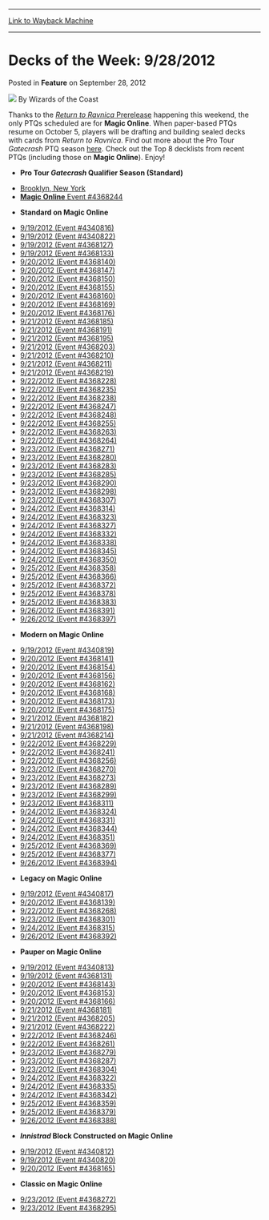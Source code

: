 
---
[Link to Wayback Machine](https://web.archive.org/web/20220119141542/https://magic.wizards.com/en/articles/archive/feature/decks-week-9282012-2012-09-28)

[_metadata_:wayback_url]:- "https://magic.wizards.com/en/articles/archive/feature/decks-week-9282012-2012-09-28"
[_metadata_:wayback_raw_url]:- "https://web.archive.org/web/20220119141542id_/https://magic.wizards.com/en/articles/archive/feature/decks-week-9282012-2012-09-28"
[_metadata_:wayback_capture_timestamp]:- "2022-01-19 14:15:42+00:00"
[_metadata_:publish_date]:- "2012-09-28"
[_metadata_:description]:- "Thanks to the Return to Ravnica Prerelease happening this weekend, the only PTQs scheduled are for Magic Online. When paper-based PTQs resume on October 5, players will be drafting and building sealed decks with cards from Return to Ravnica. Find out more about the Pro Tour Gatecrash PTQ season here. Check out the Top 8 decklists from recent PTQs (including those on Magic"
[_metadata_:generator]:- "Drupal 7 (http://drupal.org)"
---


Decks of the Week: 9/28/2012
============================



 Posted in **Feature**
 on September 28, 2012 






![](https://media.magic.wizards.com/styles/auth_small/public/images/person/wizards_author.jpg)
By Wizards of the Coast











Thanks to the [*Return to Ravnica* Prerelease](http://archive.wizards.com/%20http://www.wizards.com/magic/tcg/events.aspx?x=mtgcom/events/prerelease-facts) happening this weekend, the only PTQs scheduled are for **Magic Online**. When paper-based PTQs resume on October 5, players will be drafting and building sealed decks with cards from *Return to Ravnica*. Find out more about the Pro Tour *Gatecrash* PTQ season [here](http://www.wizards.com/magic/tcg/events.aspx?x=mtgcom/protour/gatecrash13-qualifiers). Check out the Top 8 decklists from recent PTQs (including those on **Magic Online**). Enjoy! 

* **Pro Tour *Gatecrash* Qualifier Season (Standard)**
+ [Brooklyn, New York](/en/articles/archive/event-coverage/pro-tour-gatecrash-qualifier-season-top-8-standard-decklists-2013--4)
+ [**Magic Online** Event #4368244](http://www.wizards.com/Magic/Digital/MagicOnlineTourn.aspx?x=mtg/digital/magiconline/tourn/4368244)
* **Standard on Magic Online**
+ [9/19/2012 (Event #4340816)](http://archive.wizards.com/Magic/Digital/MagicOnlineTourn.aspx?x=mtg/digital/magiconline/tourn/4340816)
+ [9/19/2012 (Event #4340822)](http://archive.wizards.com/Magic/Digital/MagicOnlineTourn.aspx?x=mtg/digital/magiconline/tourn/4340822)
+ [9/19/2012 (Event #4368127)](http://archive.wizards.com/Magic/Digital/MagicOnlineTourn.aspx?x=mtg/digital/magiconline/tourn/4368127)
+ [9/19/2012 (Event #4368133)](http://archive.wizards.com/Magic/Digital/MagicOnlineTourn.aspx?x=mtg/digital/magiconline/tourn/4368133)
+ [9/20/2012 (Event #4368140)](http://archive.wizards.com/Magic/Digital/MagicOnlineTourn.aspx?x=mtg/digital/magiconline/tourn/4368140)
+ [9/20/2012 (Event #4368147)](http://archive.wizards.com/Magic/Digital/MagicOnlineTourn.aspx?x=mtg/digital/magiconline/tourn/4368147)
+ [9/20/2012 (Event #4368150)](http://archive.wizards.com/Magic/Digital/MagicOnlineTourn.aspx?x=mtg/digital/magiconline/tourn/4368150)
+ [9/20/2012 (Event #4368155)](http://archive.wizards.com/Magic/Digital/MagicOnlineTourn.aspx?x=mtg/digital/magiconline/tourn/4368155)
+ [9/20/2012 (Event #4368160)](http://archive.wizards.com/Magic/Digital/MagicOnlineTourn.aspx?x=mtg/digital/magiconline/tourn/4368160)
+ [9/20/2012 (Event #4368169)](http://archive.wizards.com/Magic/Digital/MagicOnlineTourn.aspx?x=mtg/digital/magiconline/tourn/4368169)
+ [9/20/2012 (Event #4368176)](http://archive.wizards.com/Magic/Digital/MagicOnlineTourn.aspx?x=mtg/digital/magiconline/tourn/4368176)
+ [9/21/2012 (Event #4368185)](http://archive.wizards.com/Magic/Digital/MagicOnlineTourn.aspx?x=mtg/digital/magiconline/tourn/4368185)
+ [9/21/2012 (Event #4368191)](http://archive.wizards.com/Magic/Digital/MagicOnlineTourn.aspx?x=mtg/digital/magiconline/tourn/4368191)
+ [9/21/2012 (Event #4368195)](http://archive.wizards.com/Magic/Digital/MagicOnlineTourn.aspx?x=mtg/digital/magiconline/tourn/4368195)
+ [9/21/2012 (Event #4368203)](http://archive.wizards.com/Magic/Digital/MagicOnlineTourn.aspx?x=mtg/digital/magiconline/tourn/4368203)
+ [9/21/2012 (Event #4368210)](http://archive.wizards.com/Magic/Digital/MagicOnlineTourn.aspx?x=mtg/digital/magiconline/tourn/4368210)
+ [9/21/2012 (Event #4368211)](http://archive.wizards.com/Magic/Digital/MagicOnlineTourn.aspx?x=mtg/digital/magiconline/tourn/4368211)
+ [9/21/2012 (Event #4368219)](http://archive.wizards.com/Magic/Digital/MagicOnlineTourn.aspx?x=mtg/digital/magiconline/tourn/4368219)
+ [9/22/2012 (Event #4368228)](http://archive.wizards.com/Magic/Digital/MagicOnlineTourn.aspx?x=mtg/digital/magiconline/tourn/4368228)
+ [9/22/2012 (Event #4368235)](http://archive.wizards.com/Magic/Digital/MagicOnlineTourn.aspx?x=mtg/digital/magiconline/tourn/4368235)
+ [9/22/2012 (Event #4368238)](http://archive.wizards.com/Magic/Digital/MagicOnlineTourn.aspx?x=mtg/digital/magiconline/tourn/4368238)
+ [9/22/2012 (Event #4368247)](http://archive.wizards.com/Magic/Digital/MagicOnlineTourn.aspx?x=mtg/digital/magiconline/tourn/4368247)
+ [9/22/2012 (Event #4368248)](http://archive.wizards.com/Magic/Digital/MagicOnlineTourn.aspx?x=mtg/digital/magiconline/tourn/4368248)
+ [9/22/2012 (Event #4368255)](http://archive.wizards.com/Magic/Digital/MagicOnlineTourn.aspx?x=mtg/digital/magiconline/tourn/4368255)
+ [9/22/2012 (Event #4368263)](http://archive.wizards.com/Magic/Digital/MagicOnlineTourn.aspx?x=mtg/digital/magiconline/tourn/4368263)
+ [9/22/2012 (Event #4368264)](http://archive.wizards.com/Magic/Digital/MagicOnlineTourn.aspx?x=mtg/digital/magiconline/tourn/4368264)
+ [9/23/2012 (Event #4368271)](http://archive.wizards.com/Magic/Digital/MagicOnlineTourn.aspx?x=mtg/digital/magiconline/tourn/4368271)
+ [9/23/2012 (Event #4368280)](http://archive.wizards.com/Magic/Digital/MagicOnlineTourn.aspx?x=mtg/digital/magiconline/tourn/4368280)
+ [9/23/2012 (Event #4368283)](http://archive.wizards.com/Magic/Digital/MagicOnlineTourn.aspx?x=mtg/digital/magiconline/tourn/4368283)
+ [9/23/2012 (Event #4368285)](http://archive.wizards.com/Magic/Digital/MagicOnlineTourn.aspx?x=mtg/digital/magiconline/tourn/4368285)
+ [9/23/2012 (Event #4368290)](http://archive.wizards.com/Magic/Digital/MagicOnlineTourn.aspx?x=mtg/digital/magiconline/tourn/4368290)
+ [9/23/2012 (Event #4368298)](http://archive.wizards.com/Magic/Digital/MagicOnlineTourn.aspx?x=mtg/digital/magiconline/tourn/4368298)
+ [9/23/2012 (Event #4368307)](http://archive.wizards.com/Magic/Digital/MagicOnlineTourn.aspx?x=mtg/digital/magiconline/tourn/4368307)
+ [9/24/2012 (Event #4368314)](http://archive.wizards.com/Magic/Digital/MagicOnlineTourn.aspx?x=mtg/digital/magiconline/tourn/4368314)
+ [9/24/2012 (Event #4368323)](http://archive.wizards.com/Magic/Digital/MagicOnlineTourn.aspx?x=mtg/digital/magiconline/tourn/4368323)
+ [9/24/2012 (Event #4368327)](http://archive.wizards.com/Magic/Digital/MagicOnlineTourn.aspx?x=mtg/digital/magiconline/tourn/4368327)
+ [9/24/2012 (Event #4368332)](http://archive.wizards.com/Magic/Digital/MagicOnlineTourn.aspx?x=mtg/digital/magiconline/tourn/4368332)
+ [9/24/2012 (Event #4368338)](http://archive.wizards.com/Magic/Digital/MagicOnlineTourn.aspx?x=mtg/digital/magiconline/tourn/4368338)
+ [9/24/2012 (Event #4368345)](http://archive.wizards.com/Magic/Digital/MagicOnlineTourn.aspx?x=mtg/digital/magiconline/tourn/4368345)
+ [9/24/2012 (Event #4368350)](http://archive.wizards.com/Magic/Digital/MagicOnlineTourn.aspx?x=mtg/digital/magiconline/tourn/4368350)
+ [9/25/2012 (Event #4368358)](http://archive.wizards.com/Magic/Digital/MagicOnlineTourn.aspx?x=mtg/digital/magiconline/tourn/4368358)
+ [9/25/2012 (Event #4368366)](http://archive.wizards.com/Magic/Digital/MagicOnlineTourn.aspx?x=mtg/digital/magiconline/tourn/4368366)
+ [9/25/2012 (Event #4368372)](http://archive.wizards.com/Magic/Digital/MagicOnlineTourn.aspx?x=mtg/digital/magiconline/tourn/4368372)
+ [9/25/2012 (Event #4368378)](http://archive.wizards.com/Magic/Digital/MagicOnlineTourn.aspx?x=mtg/digital/magiconline/tourn/4368378)
+ [9/25/2012 (Event #4368383)](http://archive.wizards.com/Magic/Digital/MagicOnlineTourn.aspx?x=mtg/digital/magiconline/tourn/4368383)
+ [9/26/2012 (Event #4368391)](http://archive.wizards.com/Magic/Digital/MagicOnlineTourn.aspx?x=mtg/digital/magiconline/tourn/4368391)
+ [9/26/2012 (Event #4368397)](http://archive.wizards.com/Magic/Digital/MagicOnlineTourn.aspx?x=mtg/digital/magiconline/tourn/4368397)
* **Modern on Magic Online**
+ [9/19/2012 (Event #4340819)](http://archive.wizards.com/Magic/Digital/MagicOnlineTourn.aspx?x=mtg/digital/magiconline/tourn/4340819)
+ [9/20/2012 (Event #4368141)](http://archive.wizards.com/Magic/Digital/MagicOnlineTourn.aspx?x=mtg/digital/magiconline/tourn/4368141)
+ [9/20/2012 (Event #4368154)](http://archive.wizards.com/Magic/Digital/MagicOnlineTourn.aspx?x=mtg/digital/magiconline/tourn/4368154)
+ [9/20/2012 (Event #4368156)](http://archive.wizards.com/Magic/Digital/MagicOnlineTourn.aspx?x=mtg/digital/magiconline/tourn/4368156)
+ [9/20/2012 (Event #4368162)](http://archive.wizards.com/Magic/Digital/MagicOnlineTourn.aspx?x=mtg/digital/magiconline/tourn/4368162)
+ [9/20/2012 (Event #4368168)](http://archive.wizards.com/Magic/Digital/MagicOnlineTourn.aspx?x=mtg/digital/magiconline/tourn/4368168)
+ [9/20/2012 (Event #4368173)](http://archive.wizards.com/Magic/Digital/MagicOnlineTourn.aspx?x=mtg/digital/magiconline/tourn/4368173)
+ [9/20/2012 (Event #4368175)](http://archive.wizards.com/Magic/Digital/MagicOnlineTourn.aspx?x=mtg/digital/magiconline/tourn/4368175)
+ [9/21/2012 (Event #4368182)](http://archive.wizards.com/Magic/Digital/MagicOnlineTourn.aspx?x=mtg/digital/magiconline/tourn/4368182)
+ [9/21/2012 (Event #4368198)](http://archive.wizards.com/Magic/Digital/MagicOnlineTourn.aspx?x=mtg/digital/magiconline/tourn/4368198)
+ [9/21/2012 (Event #4368214)](http://archive.wizards.com/Magic/Digital/MagicOnlineTourn.aspx?x=mtg/digital/magiconline/tourn/4368214)
+ [9/22/2012 (Event #4368229)](http://archive.wizards.com/Magic/Digital/MagicOnlineTourn.aspx?x=mtg/digital/magiconline/tourn/4368229)
+ [9/22/2012 (Event #4368241)](http://archive.wizards.com/Magic/Digital/MagicOnlineTourn.aspx?x=mtg/digital/magiconline/tourn/4368241)
+ [9/22/2012 (Event #4368256)](http://archive.wizards.com/Magic/Digital/MagicOnlineTourn.aspx?x=mtg/digital/magiconline/tourn/4368256)
+ [9/23/2012 (Event #4368270)](http://archive.wizards.com/Magic/Digital/MagicOnlineTourn.aspx?x=mtg/digital/magiconline/tourn/4368270)
+ [9/23/2012 (Event #4368273)](http://archive.wizards.com/Magic/Digital/MagicOnlineTourn.aspx?x=mtg/digital/magiconline/tourn/4368273)
+ [9/23/2012 (Event #4368289)](http://archive.wizards.com/Magic/Digital/MagicOnlineTourn.aspx?x=mtg/digital/magiconline/tourn/4368289)
+ [9/23/2012 (Event #4368299)](http://archive.wizards.com/Magic/Digital/MagicOnlineTourn.aspx?x=mtg/digital/magiconline/tourn/4368299)
+ [9/23/2012 (Event #4368311)](http://archive.wizards.com/Magic/Digital/MagicOnlineTourn.aspx?x=mtg/digital/magiconline/tourn/4368311)
+ [9/24/2012 (Event #4368324)](http://archive.wizards.com/Magic/Digital/MagicOnlineTourn.aspx?x=mtg/digital/magiconline/tourn/4368324)
+ [9/24/2012 (Event #4368331)](http://archive.wizards.com/Magic/Digital/MagicOnlineTourn.aspx?x=mtg/digital/magiconline/tourn/4368331)
+ [9/24/2012 (Event #4368344)](http://archive.wizards.com/Magic/Digital/MagicOnlineTourn.aspx?x=mtg/digital/magiconline/tourn/4368344)
+ [9/24/2012 (Event #4368351)](http://archive.wizards.com/Magic/Digital/MagicOnlineTourn.aspx?x=mtg/digital/magiconline/tourn/4368351)
+ [9/25/2012 (Event #4368369)](http://archive.wizards.com/Magic/Digital/MagicOnlineTourn.aspx?x=mtg/digital/magiconline/tourn/4368369)
+ [9/25/2012 (Event #4368377)](http://archive.wizards.com/Magic/Digital/MagicOnlineTourn.aspx?x=mtg/digital/magiconline/tourn/4368377)
+ [9/26/2012 (Event #4368394)](http://archive.wizards.com/Magic/Digital/MagicOnlineTourn.aspx?x=mtg/digital/magiconline/tourn/4368394)
* **Legacy on Magic Online**
+ [9/19/2012 (Event #4340817)](http://archive.wizards.com/Magic/Digital/MagicOnlineTourn.aspx?x=mtg/digital/magiconline/tourn/4340817)
+ [9/20/2012 (Event #4368139)](http://archive.wizards.com/Magic/Digital/MagicOnlineTourn.aspx?x=mtg/digital/magiconline/tourn/4368139)
+ [9/22/2012 (Event #4368268)](http://archive.wizards.com/Magic/Digital/MagicOnlineTourn.aspx?x=mtg/digital/magiconline/tourn/4368268)
+ [9/23/2012 (Event #4368301)](http://archive.wizards.com/Magic/Digital/MagicOnlineTourn.aspx?x=mtg/digital/magiconline/tourn/4368301)
+ [9/24/2012 (Event #4368315)](http://archive.wizards.com/Magic/Digital/MagicOnlineTourn.aspx?x=mtg/digital/magiconline/tourn/4368315)
+ [9/26/2012 (Event #4368392)](http://archive.wizards.com/Magic/Digital/MagicOnlineTourn.aspx?x=mtg/digital/magiconline/tourn/4368392)
* **Pauper on Magic Online**
+ [9/19/2012 (Event #4340813)](http://archive.wizards.com/Magic/Digital/MagicOnlineTourn.aspx?x=mtg/digital/magiconline/tourn/4340813)
+ [9/19/2012 (Event #4368131)](http://archive.wizards.com/Magic/Digital/MagicOnlineTourn.aspx?x=mtg/digital/magiconline/tourn/4368131)
+ [9/20/2012 (Event #4368143)](http://archive.wizards.com/Magic/Digital/MagicOnlineTourn.aspx?x=mtg/digital/magiconline/tourn/4368143)
+ [9/20/2012 (Event #4368153)](http://archive.wizards.com/Magic/Digital/MagicOnlineTourn.aspx?x=mtg/digital/magiconline/tourn/4368153)
+ [9/20/2012 (Event #4368166)](http://archive.wizards.com/Magic/Digital/MagicOnlineTourn.aspx?x=mtg/digital/magiconline/tourn/4368166)
+ [9/21/2012 (Event #4368181)](http://archive.wizards.com/Magic/Digital/MagicOnlineTourn.aspx?x=mtg/digital/magiconline/tourn/4368181)
+ [9/21/2012 (Event #4368205)](http://archive.wizards.com/Magic/Digital/MagicOnlineTourn.aspx?x=mtg/digital/magiconline/tourn/4368205)
+ [9/21/2012 (Event #4368222)](http://archive.wizards.com/Magic/Digital/MagicOnlineTourn.aspx?x=mtg/digital/magiconline/tourn/4368222)
+ [9/22/2012 (Event #4368246)](http://archive.wizards.com/Magic/Digital/MagicOnlineTourn.aspx?x=mtg/digital/magiconline/tourn/4368246)
+ [9/22/2012 (Event #4368261)](http://archive.wizards.com/Magic/Digital/MagicOnlineTourn.aspx?x=mtg/digital/magiconline/tourn/4368261)
+ [9/23/2012 (Event #4368279)](http://archive.wizards.com/Magic/Digital/MagicOnlineTourn.aspx?x=mtg/digital/magiconline/tourn/4368279)
+ [9/23/2012 (Event #4368287)](http://archive.wizards.com/Magic/Digital/MagicOnlineTourn.aspx?x=mtg/digital/magiconline/tourn/4368287)
+ [9/23/2012 (Event #4368304)](http://archive.wizards.com/Magic/Digital/MagicOnlineTourn.aspx?x=mtg/digital/magiconline/tourn/4368304)
+ [9/24/2012 (Event #4368322)](http://archive.wizards.com/Magic/Digital/MagicOnlineTourn.aspx?x=mtg/digital/magiconline/tourn/4368322)
+ [9/24/2012 (Event #4368335)](http://archive.wizards.com/Magic/Digital/MagicOnlineTourn.aspx?x=mtg/digital/magiconline/tourn/4368335)
+ [9/24/2012 (Event #4368342)](http://archive.wizards.com/Magic/Digital/MagicOnlineTourn.aspx?x=mtg/digital/magiconline/tourn/4368342)
+ [9/25/2012 (Event #4368359)](http://archive.wizards.com/Magic/Digital/MagicOnlineTourn.aspx?x=mtg/digital/magiconline/tourn/4368359)
+ [9/25/2012 (Event #4368379)](http://archive.wizards.com/Magic/Digital/MagicOnlineTourn.aspx?x=mtg/digital/magiconline/tourn/4368379)
+ [9/26/2012 (Event #4368388)](http://archive.wizards.com/Magic/Digital/MagicOnlineTourn.aspx?x=mtg/digital/magiconline/tourn/4368388)
* ***Innistrad* Block Constructed on Magic Online**
+ [9/19/2012 (Event #4340812)](http://archive.wizards.com/Magic/Digital/MagicOnlineTourn.aspx?x=mtg/digital/magiconline/tourn/4340812)
+ [9/19/2012 (Event #4340820)](http://archive.wizards.com/Magic/Digital/MagicOnlineTourn.aspx?x=mtg/digital/magiconline/tourn/4340820)
+ [9/20/2012 (Event #4368165)](http://archive.wizards.com/Magic/Digital/MagicOnlineTourn.aspx?x=mtg/digital/magiconline/tourn/4368165)
* **Classic on Magic Online**
+ [9/23/2012 (Event #4368272)](http://archive.wizards.com/Magic/Digital/MagicOnlineTourn.aspx?x=mtg/digital/magiconline/tourn/4368272)
+ [9/23/2012 (Event #4368295)](http://archive.wizards.com/Magic/Digital/MagicOnlineTourn.aspx?x=mtg/digital/magiconline/tourn/4368295)






